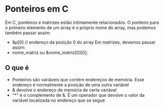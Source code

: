# Ponteiros em C
Em C, ponteiros e matrizes estão intimamente relacionados.
O ponteiro para o primeiro elemento de um array é o próprio nome do array, mas podemos também passar assim:
- &p[0] // endereço da posição 0 do array
Em matrizes, devemos passar assim:
- nome_matriz ou &nome_matriz[0][0];

## O que é
- Ponteiros são variáveis que contém endereços de memória. Esse endereço é normalmente a posição de uma outra variável
- & devolve o endereço de memória de certa variável
- "*" é o complemento de &. É um operador que devolve o valor da variável localizada no endereço que se segue